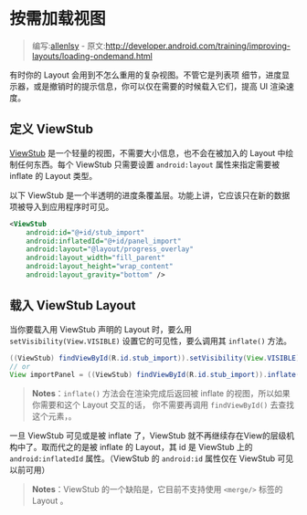 # 按需加载视图

> 编写:[allenlsy](https://github.com/allenlsy) - 原文:<http://developer.android.com/training/improving-layouts/loading-ondemand.html>

有时你的 Layout 会用到不怎么重用的复杂视图。不管它是列表项 细节，进度显示器，或是撤销时的提示信息，你可以仅在需要的时候载入它们，提高 UI 渲染速度。

## 定义 ViewStub

[ViewStub](http://developer.android.com/reference/android/view/ViewStub.html) 是一个轻量的视图，不需要大小信息，也不会在被加入的 Layout 中绘制任何东西。每个 ViewStub 只需要设置 `android:layout` 属性来指定需要被 inflate 的 Layout 类型。

以下 ViewStub 是一个半透明的进度条覆盖层。功能上讲，它应该只在新的数据项被导入到应用程序时可见。

```xml
<ViewStub
    android:id="@+id/stub_import"
    android:inflatedId="@+id/panel_import"
    android:layout="@layout/progress_overlay"
    android:layout_width="fill_parent"
    android:layout_height="wrap_content"
    android:layout_gravity="bottom" />
```

## 载入 ViewStub Layout

当你要载入用 ViewStub 声明的 Layout 时，要么用 `setVisibility(View.VISIBLE)` 设置它的可见性，要么调用其 `inflate()` 方法。

```java
((ViewStub) findViewById(R.id.stub_import)).setVisibility(View.VISIBLE);
// or
View importPanel = ((ViewStub) findViewById(R.id.stub_import)).inflate();
```

> **Notes**：`inflate()` 方法会在渲染完成后返回被 inflate 的视图，所以如果你需要和这个 Layout 交互的话， 你不需要再调用 `findViewById()` 去查找这个元素，。

一旦 ViewStub 可见或是被 inflate 了，ViewStub 就不再继续存在View的层级机构中了。取而代之的是被 inflate 的 Layout，其 id 是 ViewStub 上的 `android:inflatedId` 属性。（ViewStub 的 `android:id` 属性仅在 ViewStub 可见以前可用）

> **Notes**：ViewStub 的一个缺陷是，它目前不支持使用 `<merge/>` 标签的 Layout 。
